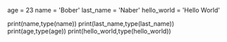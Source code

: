 age = 23
name = 'Bober'
last_name = 'Naber'
hello_world = 'Hello World'

print(name,type(name))
print(last_name,type(last_name))
print(age,type(age))
print(hello_world,type(hello_world))
